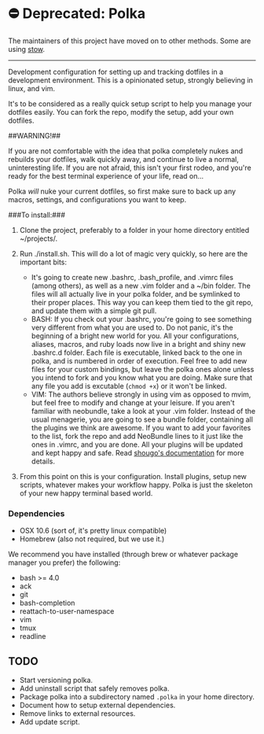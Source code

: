# ⛔️ Deprecated: Polka

The maintainers of this project have moved on to other methods. Some are using [stow](https://www.gnu.org/software/stow/).

---

Development configuration for setting up and tracking dotfiles in a development environment. This is a opinionated setup, strongly believing in linux, and vim.

It's to be considered as a really quick setup script to help you manage your dotfiles easily. You can fork the repo, modify the setup, add your own dotfiles.

##WARNING!##

If you are not comfortable with the idea that polka completely nukes and rebuilds your dotfiles, walk quickly away, and continue to live a normal, uninteresting life. If you are not afraid, this isn't your first rodeo, and you're ready for the best terminal experience of your life, read on…

Polka *will* nuke your current dotfiles, so first make sure to back up any macros, settings, and configurations you want to keep.

###To install:###

1. Clone the project, preferably to a folder in your home directory entitled ~/projects/.

2. Run ./install.sh. This will do a lot of magic very quickly, so here are the important bits:
    - It's going to create new .bashrc, .bash_profile, and .vimrc files (among others), as well as a new .vim folder and a ~/bin folder. The files will all actually live in your polka folder, and be symlinked to their proper places. This way you can keep them tied to the git repo, and update them with a simple git pull.
    - BASH: If you check out your .bashrc, you're going to see something very different from what you are used to. Do not panic, it's the beginning of a bright new world for you. All your configurations, aliases, macros, and ruby loads now live in a bright and shiny new .bashrc.d folder. Each file is executable, linked back to the one in polka, and is numbered in order of execution. Feel free to add new files for your custom bindings, but leave the polka ones alone unless you intend to fork and you know what you are doing. Make sure that any file you add is excutable (`chmod +x`) or it won't be linked.
    - VIM: The authors believe strongly in using vim as opposed to mvim, but feel free to modify and change at your leisure. If you aren't familiar with neobundle, take a look at your .vim folder. Instead of the usual menagerie, you are going to see a bundle folder, containing all the plugins we think are awesome. If you want to add your favorites to the list, fork the repo and add NeoBundle lines to it just like the ones in .vimrc, and you are done. All your plugins will be updated and kept happy and safe. Read [shougo's documentation](https://github.com/Shougo/neobundle.vim) for more details.
3. From this point on this is your configuration. Install plugins, setup new scripts, whatever makes your workflow happy. Polka is just the skeleton of your new happy terminal based world.

### Dependencies

* OSX 10.6 (sort of, it's pretty linux compatible)
* Homebrew (also not required, but we use it.)

We recommend you have installed (through brew or whatever package manager you prefer) the following:

* bash >= 4.0
* ack
* git
* bash-completion
* reattach-to-user-namespace
* vim
* tmux
* readline

## TODO
* Start versioning polka.
* Add uninstall script that safely removes polka.
* Package polka into a subdirectory named `.polka` in your home directory.
* Document how to setup external dependencies.
* Remove links to external resources.
* Add update script.
